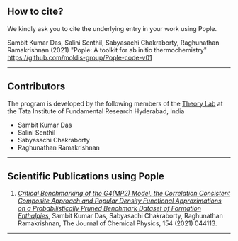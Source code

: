## How to cite?

We kindly ask you to cite the underlying entry in your work using Pople.

Sambit Kumar Das, Salini Senthil, Sabyasachi Chakraborty, Raghunathan Ramakrishnan (2021) "Pople: A toolkit for ab initio thermochemistry" https://github.com/moldis-group/Pople-code-v01

* * *

## Contributors
The program is developed by the following members of the [Theory Lab](https://www.tifrh.res.in/~ramakrishnan/) at the Tata Institute of Fundamental Research Hyderabad, India

* Sambit Kumar Das 
* Salini Senthil
* Sabyasachi Chakraborty 
* Raghunathan Ramakrishnan

* * *

## Scientific Publications using Pople
1. [_Critical Benchmarking of the G4(MP2) Model, the Correlation Consistent Composite Approach and Popular Density Functional Approximations on a Probabilistically Pruned Benchmark Dataset of Formation Enthalpies_](https://doi.org/10.1063/5.0032713), Sambit Kumar Das, Sabyasachi Chakraborty, Raghunathan Ramakrishnan, The Journal of Chemical Physics, 154 (2021) 044113.

* * *
